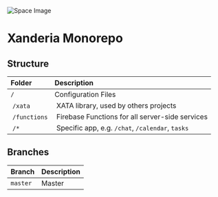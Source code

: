 
![Space Image](docs/unsplash_teddykelley__4Ib-a8g9aA.jpeg "Unsplash @teddykelley")

# Xanderia Monorepo

## Structure

| Folder | Description |
| :----- | :---------- |
| `/`    | Configuration Files |
| `/xata` | XATA library, used by others projects |
| `/functions` | Firebase Functions for all server-side services |
| `/*` | Specific app, e.g. `/chat`, `/calendar`, `tasks` |

## Branches

| Branch | Description |
| :----- | :---------- |
| `master`    | Master |
